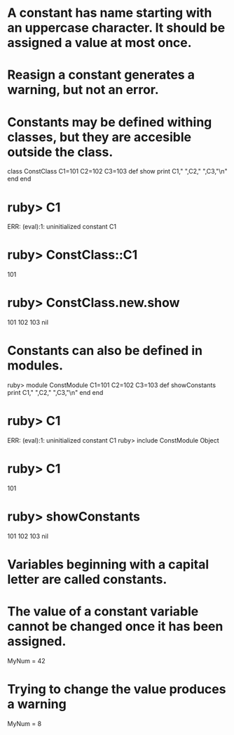 # A constant has name starting with an uppercase character. It should be assigned a value at most once.

# Reasign a constant generates a warning, but not an error.

# Constants may be defined withing classes, but they are accesible outside the class.

class ConstClass
   C1=101
   C2=102
   C3=103
     def show
      print C1," ",C2," ",C3,"\n"
     end
end

# ruby> C1
ERR: (eval):1: uninitialized constant 
C1

# ruby> ConstClass::C1
   101

# ruby> ConstClass.new.show
101 102 103
   nil


# Constants can also be defined in modules.

   ruby> module ConstModule
       C1=101
       C2=102
       C3=103
       def showConstants
         print C1," ",C2," ",C3,"\n"
       end
     end

# ruby> C1
ERR: (eval):1: uninitialized constant C1
ruby> include ConstModule
   Object

# ruby> C1
   101

# ruby> showConstants
101 102 103
   nil



# Variables beginning with a capital letter are called constants.
# The value of a constant variable cannot be changed once it has been assigned.

MyNum = 42

# Trying to change the value produces a warning
MyNum = 8